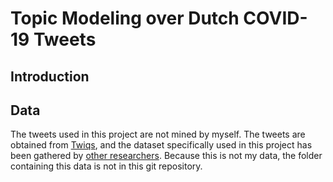 # Topic Modeling over Dutch COVID-19 Tweets

## Introduction

## Data

The tweets used in this project are not mined by myself.
The tweets are obtained from [Twiqs](https://ifarm.nl/erikt/talks/2015enschede-1.pdf), and the dataset specifically used in this project has been gathered by [other researchers](https://arxiv.org/abs/2006.07283).
Because this is not my data, the folder containing this data is not in this git repository.

##
